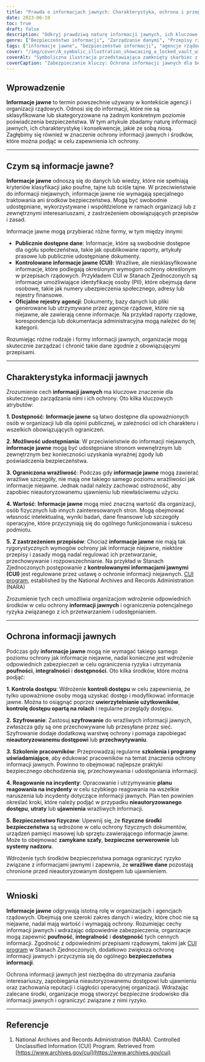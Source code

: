 ```yaml
---
title: "Prawda o informacjach jawnych: Charakterystyka, ochrona i przepisy"
date: 2023-06-10
toc: true
draft: false
description: "Odkryj prawdziwą naturę informacji jawnych, ich kluczowe cechy, środki zabezpieczające i odpowiednie przepisy dotyczące skutecznej ochrony."
genre: ["Bezpieczeństwo informacji", "Zarządzanie danymi", "Przepisy rządowe", "Udostępnianie informacji", "Ochrona danych", "Poufność", "Ograniczanie ryzyka", "Zarządzanie informacjami", "Klasyfikacja danych", "Dostęp do informacji"]
tags: ["informacje jawne", "bezpieczeństwo informacji", "agencje rządowe", "ochrona danych", "zarządzanie informacjami", "kontrolowane informacje jawne", "kontrola dostępu", "szyfrowanie", "szkolenie pracowników", "bezpieczeństwo fizyczne", "klasyfikacja danych", "poufność", "zarządzanie informacjami", "ograniczanie ryzyka", "udostępnianie informacji", "zarządzanie danymi", "regulacje rządowe", "dostęp do informacji", "ochrona", "środki bezpieczeństwa", "wrażliwe informacje", "wartość informacji jawnych", "publicznie dostępne dane", "Program CUI", "oficjalne rejestry agencji", "dostępność", "współdzielenie", "ograniczona czułość", "wartość informacji jawnych", "Regulamin programu CUI", "reakcja na incydent", "środki bezpieczeństwa fizycznego"]
cover: "/img/cover/A_symbolic_illustration_showcasing_a_locked_vault_with_uncl.png"
coverAlt: "Symboliczna ilustracja przedstawiająca zamknięty skarbiec z niesklasyfikowanymi informacjami w środku."
coverCaption: "Zabezpieczanie kluczy: Ochrona informacji jawnych dla bezpieczeństwa informacji"
---
```


## Wprowadzenie

**Informacje jawne** to termin powszechnie używany w kontekście agencji i organizacji rządowych. Odnosi się do informacji, które nie są sklasyfikowane lub skategoryzowane na żadnym konkretnym poziomie poświadczenia bezpieczeństwa. W tym artykule zbadamy naturę informacji jawnych, ich charakterystykę i konsekwencje, jakie ze sobą niosą. Zagłębimy się również w znaczenie ochrony informacji jawnych i środków, które można podjąć w celu zapewnienia ich ochrony.

______

## Czym są informacje jawne?

**Informacje jawne** odnoszą się do danych lub wiedzy, które nie spełniają kryteriów klasyfikacji jako poufne, tajne lub ściśle tajne. W przeciwieństwie do informacji niejawnych, informacje jawne nie wymagają specjalnego traktowania ani środków bezpieczeństwa. Mogą być swobodnie udostępniane, wykorzystywane i współdzielone w ramach organizacji lub z zewnętrznymi interesariuszami, z zastrzeżeniem obowiązujących przepisów i zasad.

Informacje jawne mogą przybierać różne formy, w tym między innymi:

- **Publicznie dostępne dane**: Informacje, które są swobodnie dostępne dla ogółu społeczeństwa, takie jak opublikowane raporty, artykuły prasowe lub publicznie udostępniane dokumenty.
- **Kontrolowane informacje jawne (CUI)**: Wrażliwe, ale niesklasyfikowane informacje, które podlegają określonym wymogom ochrony określonym w przepisach rządowych. Przykładem CUI w Stanach Zjednoczonych są informacje umożliwiające identyfikację osoby (PII), które obejmują dane osobowe, takie jak numery ubezpieczenia społecznego, adresy lub rejestry finansowe.
- **Oficjalne rejestry agencji**: Dokumenty, bazy danych lub pliki generowane lub utrzymywane przez agencje rządowe, które nie są niejawne, ale zawierają cenne informacje. Na przykład raporty rządowe, korespondencja lub dokumentacja administracyjna mogą należeć do tej kategorii.

Rozumiejąc różne rodzaje i formy informacji jawnych, organizacje mogą skutecznie zarządzać i chronić takie dane zgodnie z obowiązującymi przepisami.

______

## Charakterystyka informacji jawnych

Zrozumienie cech **informacji jawnych** ma kluczowe znaczenie dla skutecznego zarządzania nimi i ich ochrony. Oto kilka kluczowych atrybutów:

**1. Dostępność**: **Informacje jawne** są łatwo dostępne dla upoważnionych osób w organizacji lub dla opinii publicznej, w zależności od ich charakteru i wszelkich obowiązujących ograniczeń.

**2. Możliwość udostępniania**: W przeciwieństwie do informacji niejawnych, **informacje jawne** mogą być udostępniane stronom wewnętrznym lub zewnętrznym bez konieczności uzyskania wyraźnej zgody lub poświadczenia bezpieczeństwa.

**3. Ograniczona wrażliwość**: Podczas gdy **informacje jawne** mogą zawierać wrażliwe szczegóły, nie mają one takiego samego poziomu wrażliwości jak informacje niejawne. Jednak nadal należy zachować ostrożność, aby zapobiec nieautoryzowanemu ujawnieniu lub niewłaściwemu użyciu.

**4. Wartość**: **Informacje jawne** mogą mieć znaczną wartość dla organizacji, osób fizycznych lub innych zainteresowanych stron. Mogą obejmować własność intelektualną, wyniki badań, dane finansowe lub szczegóły operacyjne, które przyczyniają się do ogólnego funkcjonowania i sukcesu podmiotu.

**5. Z zastrzeżeniem przepisów**: Chociaż **informacje jawne** nie mają tak rygorystycznych wymogów ochrony jak informacje niejawne, niektóre przepisy i zasady mogą nadal regulować ich przetwarzanie, przechowywanie i rozpowszechnianie. Na przykład w Stanach Zjednoczonych postępowanie z **kontrolowanymi informacjami jawnymi (CUI)** jest regulowane przez ustawę o ochronie informacji niejawnych. [CUI program](https://www.archives.gov/cui), established by the National Archives and Records Administration (NARA)

Zrozumienie tych cech umożliwia organizacjom wdrożenie odpowiednich środków w celu ochrony **informacji jawnych** i ograniczenia potencjalnego ryzyka związanego z ich przetwarzaniem i udostępnianiem.

______

## Ochrona informacji jawnych

Podczas gdy **informacje jawne** mogą nie wymagać takiego samego poziomu ochrony jak informacje niejawne, nadal konieczne jest wdrożenie odpowiednich zabezpieczeń w celu ograniczenia ryzyka i utrzymania **poufności**, **integralności** i **dostępności**. Oto kilka środków, które można podjąć:

**1. Kontrola dostępu**: Wdrożenie **kontroli dostępu** w celu zapewnienia, że tylko upoważnione osoby mogą uzyskać dostęp i modyfikować informacje jawne. Można to osiągnąć poprzez **uwierzytelnianie użytkowników**, **kontrolę dostępu opartą na rolach** i regularne przeglądy dostępu.

**2. Szyfrowanie**: Zastosuj **szyfrowanie** do wrażliwych informacji jawnych, zwłaszcza gdy są one przechowywane lub przesyłane przez sieć. Szyfrowanie dodaje dodatkową warstwę ochrony i pomaga zapobiegać **nieautoryzowanemu dostępowi** lub **przechwytywaniu**.

**3. Szkolenie pracowników**: Przeprowadzaj regularne **szkolenia i programy uświadamiające**, aby edukować pracowników na temat znaczenia ochrony informacji jawnych. Powinno to obejmować najlepsze praktyki bezpiecznego obchodzenia się, przechowywania i udostępniania informacji.

**4. Reagowanie na incydenty**: Opracowanie i utrzymywanie **planu reagowania na incydenty** w celu szybkiego reagowania na wszelkie naruszenia lub incydenty dotyczące informacji jawnych. Plan ten powinien określać kroki, które należy podjąć w przypadku **nieautoryzowanego dostępu**, **utraty** lub **ujawnienia** wrażliwych informacji.

**5. Bezpieczeństwo fizyczne**: Upewnij się, że **fizyczne środki bezpieczeństwa** są wdrożone w celu ochrony fizycznych dokumentów, urządzeń pamięci masowej lub sprzętu zawierającego informacje jawne. Może to obejmować **zamykane szafy**, **bezpieczne serwerownie** lub **systemy nadzoru**.

Wdrożenie tych środków bezpieczeństwa pomaga ograniczyć ryzyko związane z informacjami jawnymi i zapewnia, że **wrażliwe dane** pozostają chronione przed nieautoryzowanym dostępem lub ujawnieniem.

______

## Wnioski

**Informacje jawne** odgrywają istotną rolę w organizacjach i agencjach rządowych. Obejmują one szeroki zakres danych i wiedzy, które choć nie są niejawne, nadal mają wartość i wymagają ochrony. Rozumiejąc cechy informacji jawnych i wdrażając odpowiednie zabezpieczenia, organizacje mogą zapewnić **poufność**, **integralność** i **dostępność** tych cennych informacji. Zgodność z odpowiednimi przepisami rządowymi, takimi jak [CUI program](https://www.archives.gov/cui) w Stanach Zjednoczonych, dodatkowo zwiększa ochronę informacji jawnych i przyczynia się do ogólnego **bezpieczeństwa informacji**.

Ochrona informacji jawnych jest niezbędna do utrzymania zaufania interesariuszy, zapobiegania nieautoryzowanemu dostępowi lub ujawnieniu oraz zachowania reputacji i ciągłości operacyjnej organizacji. Wdrażając zalecane środki, organizacje mogą stworzyć bezpieczne środowisko dla informacji jawnych i ograniczyć związane z nimi ryzyko.

______

## Referencje

1. National Archives and Records Administration (NARA). Controlled Unclassified Information (CUI) Program. Retrieved from [https://www.archives.gov/cui](https://www.archives.gov/cui)
